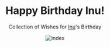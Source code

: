 <div align=center>
    
# Happy Birthday Inu!

Collection of Wishes for [Inu](https://github.com/TentacleSama4254)'s Birthday
    
    
![index](https://user-images.githubusercontent.com/66544823/159727148-396998ed-7426-40fd-be36-a605d66b75a3.png)
